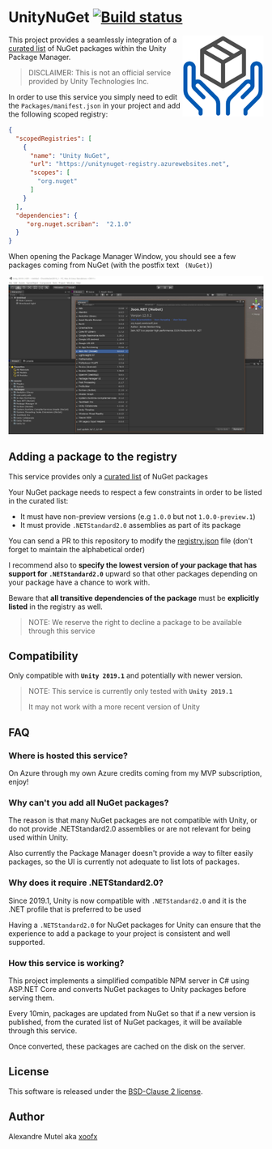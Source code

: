 # UnityNuGet [![Build status](https://ci.appveyor.com/api/projects/status/xecinpa92napbd2e?svg=true)](https://ci.appveyor.com/project/xoofx/unitynuget)

<img align="right" width="160px" height="160px" src="img/unitynuget.png">

This project provides a seamlessly integration of a [curated list](registry.json) of NuGet packages within the Unity Package Manager.

> DISCLAIMER: This is not an official service provided by Unity Technologies Inc.

In order to use this service you simply need to edit the `Packages/manifest.json` in your project and add the following scoped registry:

```json
{
  "scopedRegistries": [
    {
      "name": "Unity NuGet",
      "url": "https://unitynuget-registry.azurewebsites.net",
      "scopes": [
        "org.nuget"
      ]
    }
  ],
  "dependencies": {
     "org.nuget.scriban":  "2.1.0"
  }
}
```

When opening the Package Manager Window, you should see a few packages coming from NuGet (with the postfix text ` (NuGet)`)

![UnityEditorWithNuGet](img/unity_editor_with_nuget.jpg)

## Adding a package to the registry

This service provides only a [curated list](registry.json) of NuGet packages

Your NuGet package needs to respect a few constraints in order to be listed in the curated list:

- It must have non-preview versions (e.g `1.0.0` but not `1.0.0-preview.1`)
- It must provide `.NETStandard2.0` assemblies as part of its package

You can send a PR to this repository to modify the [registry.json](registry.json) file (don't forget to maintain the alphabetical order)

I recommend also to **specify the lowest version of your package that has support for `.NETStandard2.0`** upward so that other packages depending on your package have a chance to work with.

Beware that **all transitive dependencies of the package** must be **explicitly listed** in the registry as well.

> NOTE: We reserve the right to decline a package to be available through this service

## Compatibility

Only compatible with **`Unity 2019.1`** and potentially with newer version.

> NOTE: This service is currently only tested with **`Unity 2019.1`**
>
> It may not work with a more recent version of Unity

## FAQ

### Where is hosted this service?

On Azure through my own Azure credits coming from my MVP subscription, enjoy!

### Why can't you add all NuGet packages?

The reason is that many NuGet packages are not compatible with Unity, or do not provide .NETStandard2.0 assemblies or are not relevant for being used within Unity.

Also currently the Package Manager doesn't provide a way to filter easily packages, so the UI is currently not adequate to list lots of packages.

### Why does it require .NETStandard2.0?

Since 2019.1, Unity is now compatible with `.NETStandard2.0` and it is the .NET profile that is preferred to be used

Having a `.NETStandard2.0` for NuGet packages for Unity can ensure that the experience to add a package to your project is consistent and well supported.

### How this service is working?

This project implements a simplified compatible NPM server in C# using ASP.NET Core and converts NuGet packages to Unity packages before serving them. 

Every 10min, packages are updated from NuGet so that if a new version is published, from the curated list of NuGet packages, it will be available through this service.

Once converted, these packages are cached on the disk on the server.

## License

This software is released under the [BSD-Clause 2 license](https://opensource.org/licenses/BSD-2-Clause). 

## Author

Alexandre Mutel aka [xoofx](http://xoofx.com)
